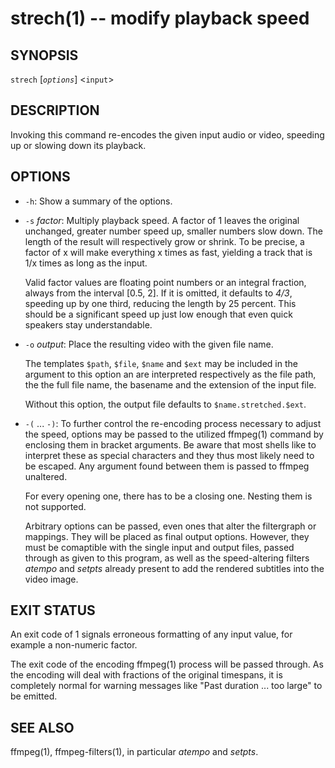 # strech(1) -- modify playback speed

## SYNOPSIS

`strech` [_`options`_] <`input`>


## DESCRIPTION

Invoking this command re-encodes the given input audio or video, speeding up or slowing down its playback.


## OPTIONS

  - `-h`:
    Show a summary of the options.

  - `-s` _factor_:
    Multiply playback speed. A factor of 1 leaves the original unchanged, greater number speed up, smaller numbers slow down. The length of the result will respectively grow or shrink. To be precise, a factor of x will make everything x times as fast, yielding a track that is 1/x times as long as the input.

    Valid factor values are floating point numbers or an integral fraction, always from the interval [0.5, 2]. If it is omitted, it defaults to *4/3*, speeding up by one third, reducing the length by 25 percent. This should be a significant speed up just low enough that even quick speakers stay understandable.

  - `-o` _output_:
    Place the resulting video with the given file name.

    The templates `$path`, `$file`, `$name` and `$ext` may be included in the argument to this option an are interpreted respectively as the file path, the the full file name, the basename and the extension of the input file.

    Without this option, the output file defaults to `$name.stretched.$ext`.

  - `-(` ... `-)`:
    To further control the re-encoding process necessary to adjust the speed, options may be passed to the utilized ffmpeg(1) command by enclosing them in bracket arguments. Be aware that most shells like to interpret these as special characters and they thus most likely need to be escaped. Any argument found between them is passed to ffmpeg unaltered.

    For every opening one, there has to be a closing one. Nesting them is not supported.

    Arbitrary options can be passed, even ones that alter the filtergraph or mappings. They will be placed as final output options. However, they must be comaptible with the single input and output files, passed through as given to this program, as well as the speed-altering filters _atempo_ and _setpts_ already present to add the rendered subtitles into the video image.


## EXIT STATUS

An exit code of 1 signals erroneous formatting of any input value, for example a non-numeric factor.

The exit code of the encoding ffmpeg(1) process will be passed through. As the encoding will deal with fractions of the original timespans, it is completely normal for warning messages like "Past duration ... too large" to be emitted.


## SEE ALSO

ffmpeg(1), ffmpeg-filters(1), in particular _atempo_ and _setpts_.
